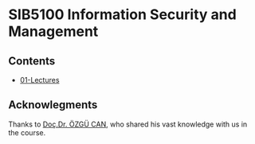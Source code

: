 # SIB5100 Information Security and Management

## Contents

* [01-Lectures](01-Lectures/readme.md)

## Acknowlegments

Thanks to [Doç.Dr. ÖZGÜ CAN](https://scholar.google.com/citations?user=5NlmCPoAAAAJ&hl=en), who shared his vast knowledge with us in the course.
